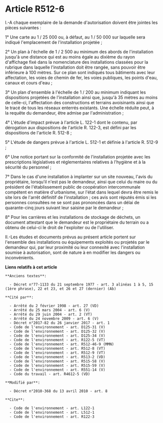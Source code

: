 # Article R512-6

I.-A chaque exemplaire de la demande d'autorisation doivent être jointes les pièces suivantes : 

1° Une carte au 1 / 25 000 ou, à défaut, au 1 / 50 000 sur laquelle sera indiqué l'emplacement de l'installation projetée ; 

2° Un plan à l'échelle de 1 / 2 500 au minimum des abords de l'installation jusqu'à une distance qui est au moins égale au
dixième du rayon d'affichage fixé dans la nomenclature des installations classées pour la rubrique dans laquelle
l'installation doit être rangée, sans pouvoir être inférieure à 100 mètres. Sur ce plan sont indiqués tous bâtiments avec
leur affectation, les voies de chemin de fer, les voies publiques, les points d'eau, canaux et cours d'eau ; 

3° Un plan d'ensemble à l'échelle de 1 / 200 au minimum indiquant les dispositions projetées de l'installation ainsi que,
jusqu'à 35 mètres au moins de celle-ci, l'affectation des constructions et terrains avoisinants ainsi que le tracé de tous
les réseaux enterrés existants. Une échelle réduite peut, à la requête du demandeur, être admise par l'administration ; 

4° L'étude d'impact prévue à l'article L. 122-1 dont le contenu, par dérogation aux dispositions de l'article R. 122-3, est
défini par les dispositions de l'article R. 512-8 ; 

5° L'étude de dangers prévue à l'article L. 512-1 et définie à l'article R. 512-9 ; 

6° Une notice portant sur la conformité de l'installation projetée avec les prescriptions législatives et réglementaires
relatives à l'hygiène et à la sécurité du personnel ; 

7° Dans le cas d'une installation à implanter sur un site nouveau, l'avis du propriétaire, lorsqu'il n'est pas le demandeur,
ainsi que celui du maire ou du président de l'établissement public de coopération intercommunale compétent en matière
d'urbanisme, sur l'état dans lequel devra être remis le site lors de l'arrêt définitif de l'installation ; ces avis sont
réputés émis si les personnes consultées ne se sont pas prononcées dans un délai de quarante-cinq jours suivant leur saisine
par le demandeur ; 

8° Pour les carrières et les installations de stockage de déchets, un document attestant que le demandeur est le propriétaire
du terrain ou a obtenu de celui-ci le droit de l'exploiter ou de l'utiliser. 

II.-Les études et documents prévus au présent article portent sur l'ensemble des installations ou équipements exploités ou
projetés par le demandeur qui, par leur proximité ou leur connexité avec l'installation soumise à autorisation, sont de
nature à en modifier les dangers ou inconvénients.

**Liens relatifs à cet article**

	**Anciens textes**:

	  - Décret n°77-1133 du 21 septembre 1977 - art. 3 alinéas 1 à 5, 15 (1ère phrase), 22 et 23, et 26 et 27 (dernier) (Ab)

	**Cité par**:

	  - Arrêté du 2 février 1998 - art. 27 (VD)
	  - Arrêté du 25 mars 2004 - art. 6 (V)
	  - Arrêté du 29 juin 2004 - art. 2 (VT)
	  - Arrêté du 24 novembre 2009 - art. 6 (V)
	  - Décret n°2017-82 du 26 janvier 2017 - art. 1
	  - Code de l'environnement - art. D125-31 (V)
	  - Code de l'environnement - art. D125-32 (V)
	  - Code de l'environnement - art. D125-34 (V)
	  - Code de l'environnement - art. R122-5 (VT)
	  - Code de l'environnement - art. R512-46-9 (MMN)
	  - Code de l'environnement - art. R512-8 (VT)
	  - Code de l'environnement - art. R512-9 (VT)
	  - Code de l'environnement - art. R513-2 (VD)
	  - Code de l'environnement - art. R515-58 (V)
	  - Code de l'environnement - art. R515-59 (V)
	  - Code de l'environnement - art. R551-14 (V)
	  - Code du travail - art. R4612-5 (VD)

	**Modifié par**:

	  - Décret n°2010-368 du 13 avril 2010 - art. 8

	**Cite**:

	  - Code de l'environnement - art. L122-1
	  - Code de l'environnement - art. L512-1
	  - Code de l'environnement - art. R122-3
